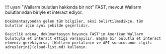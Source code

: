 !!! uyarı "Wallarm bulutları hakkında bir not"
    FAST, mevcut Wallarm bulutlarından biriyle et interact ediyor.
    
    Dokümantasyondan gelen tüm bilgiler, aksi belirtilmedikçe, tüm bulutlar için aynı şekilde geçerlidir.
    
    Basitlik adına, dokümantasyon boyunca FAST'ın Amerikan Wallarm bulutuyla et interact ettiği varsayılır. Başka bir bulutla et interact  etmeniz gerekiyorsa, [Wallarm portalının ve API sunucusunun ilgili adreslerini](cloud-list.md) kullanın.